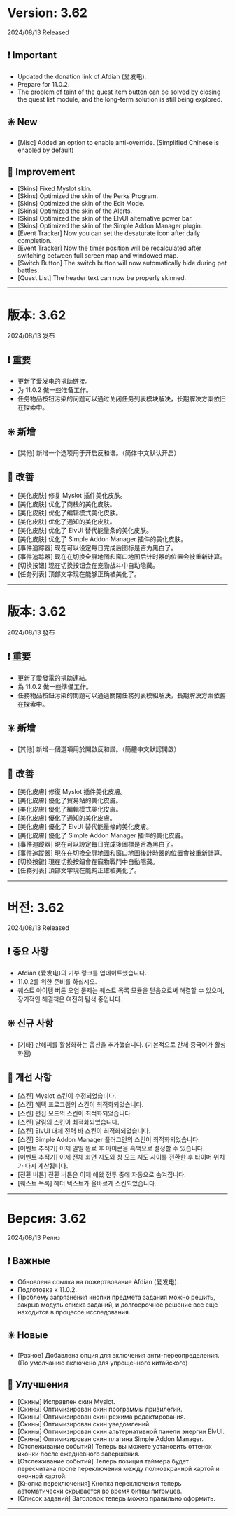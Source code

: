 # Version: 3.62
2024/08/13 Released
## ❗ Important
- Updated the donation link of Afdian (爱发电).
- Prepare for 11.0.2.
- The problem of taint of the quest item button can be solved by closing the quest list module, and the long-term solution is still being explored.
## ✳️ New
- [Misc] Added an option to enable anti-override. (Simplified Chinese is enabled by default)
## 💪 Improvement
- [Skins] Fixed Myslot skin.
- [Skins] Optimized the skin of the Perks Program.
- [Skins] Optimized the skin of the Edit Mode.
- [Skins] Optimized the skin of the Alerts.
- [Skins] Optimized the skin of the ElvUI alternative power bar.
- [Skins] Optimized the skin of the Simple Addon Manager plugin.
- [Event Tracker] Now you can set the desaturate icon after daily completion.
- [Event Tracker] Now the timer position will be recalculated after switching between full screen map and windowed map.
- [Switch Button] The switch button will now automatically hide during pet battles.
- [Quest List] The header text can now be properly skinned.

------
# 版本: 3.62
2024/08/13 发布
## ❗ 重要
- 更新了爱发电的捐助链接。
- 为 11.0.2 做一些准备工作。
- 任务物品按钮污染的问题可以通过关闭任务列表模块解决，长期解决方案依旧在探索中。
## ✳️ 新增
- [其他] 新增一个选项用于开启反和谐。（简体中文默认开启）
## 💪 改善
- [美化皮肤] 修复 Myslot 插件美化皮肤。
- [美化皮肤] 优化了商栈的美化皮肤。
- [美化皮肤] 优化了编辑模式美化皮肤。
- [美化皮肤] 优化了通知的美化皮肤。
- [美化皮肤] 优化了 ElvUI 替代能量条的美化皮肤。
- [美化皮肤] 优化了 Simple Addon Manager 插件的美化皮肤。
- [事件追踪器] 现在可以设定每日完成后图标是否为黑白了。
- [事件追踪器] 现在在切换全屏地图和窗口地图后计时器的位置会被重新计算。
- [切换按钮] 现在切换按钮会在宠物战斗中自动隐藏。
- [任务列表] 顶部文字现在能够正确被美化了。

------
# 版本: 3.62
2024/08/13 發布
## ❗ 重要
- 更新了愛發電的捐助連結。
- 為 11.0.2 做一些準備工作。
- 任務物品按鈕污染的問題可以通過關閉任務列表模組解決，長期解決方案依舊在探索中。
## ✳️ 新增
- [其他] 新增一個選項用於開啟反和諧。（簡體中文默認開啟）
## 💪 改善
- [美化皮膚] 修復 Myslot 插件美化皮膚。
- [美化皮膚] 優化了貿易站的美化皮膚。
- [美化皮膚] 優化了編輯模式美化皮膚。
- [美化皮膚] 優化了通知的美化皮膚。
- [美化皮膚] 優化了 ElvUI 替代能量條的美化皮膚。
- [美化皮膚] 優化了 Simple Addon Manager 插件的美化皮膚。
- [事件追蹤器] 現在可以設定每日完成後圖標是否為黑白了。
- [事件追蹤器] 現在在切換全屏地圖和窗口地圖後計時器的位置會被重新計算。
- [切換按鍵] 現在切換按鈕會在寵物戰鬥中自動隱藏。
- [任務列表] 頂部文字現在能夠正確被美化了。

------
# 버전: 3.62
2024/08/13 Released
## ❗ 중요 사항
- Afdian (爱发电)의 기부 링크를 업데이트했습니다.
- 11.0.2를 위한 준비를 하십시오.
- 퀘스트 아이템 버튼 오염 문제는 퀘스트 목록 모듈을 닫음으로써 해결할 수 있으며, 장기적인 해결책은 여전히 탐색 중입니다.
## ✳️ 신규 사항
- [기타] 반해피를 활성화하는 옵션을 추가했습니다. (기본적으로 간체 중국어가 활성화됨)
## 💪 개선 사항
- [스킨] Myslot 스킨이 수정되었습니다.
- [스킨] 혜택 프로그램의 스킨이 최적화되었습니다.
- [스킨] 편집 모드의 스킨이 최적화되었습니다.
- [스킨] 알림의 스킨이 최적화되었습니다.
- [스킨] ElvUI 대체 전력 바 스킨이 최적화되었습니다.
- [스킨] Simple Addon Manager 플러그인의 스킨이 최적화되었습니다.
- [이벤트 추적기] 이제 일일 완료 후 아이콘을 흑백으로 설정할 수 있습니다.
- [이벤트 추적기] 이제 전체 화면 지도와 창 모드 지도 사이를 전환한 후 타이머 위치가 다시 계산됩니다.
- [전환 버튼] 전환 버튼은 이제 애왔 전투 중에 자동으로 숨겨집니다.
- [퀘스트 목록] 헤더 텍스트가 올바르게 스킨되었습니다.

------
# Версия: 3.62
2024/08/13 Релиз
## ❗ Важные
- Обновлена ссылка на пожертвование Afdian (爱发电).
- Подготовка к 11.0.2.
- Проблему загрязнения кнопки предмета задания можно решить, закрыв модуль списка заданий, и долгосрочное решение все еще находится в процессе исследования.
## ✳️ Новые
- [Разное] Добавлена опция для включения анти-переопределения. (По умолчанию включено для упрощенного китайского)
## 💪 Улучшения
- [Скины] Исправлен скин Myslot.
- [Скины] Оптимизирован скин программы привилегий.
- [Скины] Оптимизирован скин режима редактирования.
- [Скины] Оптимизирован скин уведомлений.
- [Скины] Оптимизирован скин альтернативной панели энергии ElvUI.
- [Скины] Оптимизирован скин плагина Simple Addon Manager.
- [Отслеживание событий] Теперь вы можете установить оттенок иконки после ежедневного завершения.
- [Отслеживание событий] Теперь позиция таймера будет пересчитана после переключения между полноэкранной картой и оконной картой.
- [Кнопка переключения] Кнопка переключения теперь автоматически скрывается во время битвы питомцев.
- [Список заданий] Заголовок теперь можно правильно оформить.

------
